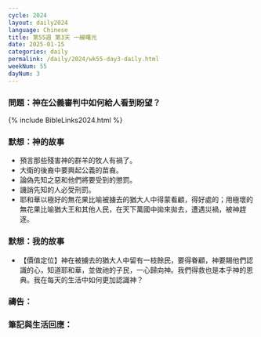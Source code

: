 ```yaml
---
cycle: 2024
layout: daily2024
language: Chinese
title: 第55週 第3天 一線曙光
date: 2025-01-15
categories: daily
permalink: /daily/2024/wk55-day3-daily.html
weekNum: 55
dayNum: 3
---
```


### 問題：神在公義審判中如何給人看到盼望？

{% include BibleLinks2024.html %}

### 默想：神的故事
+ 預言那些殘害神的群羊的牧人有禍了。
+ 大衛的後裔中要興起公義的苗裔。
+ 論偽先知之惡和他們將要受到的懲罰。
+ 譏誚先知的人必受刑罰。
+ 耶和華以極好的無花果比喻被擄去的猶大人中得蒙看顧，得好處的；用極壞的無花果比喻猶大王和其他人民，在天下萬國中拋來拋去，遭遇災禍，被神趕逐。

### 默想：我的故事
+ 【價值定位】神在被擄去的猶大人中留有一枝餘民，要得眷顧，神要賜他們認識的心，知道耶和華，並做祂的子民，一心歸向神。我們得救也是本乎神的恩典。我在每天的生活中如何更加認識神？

### 禱告：

### 筆記與生活回應：
